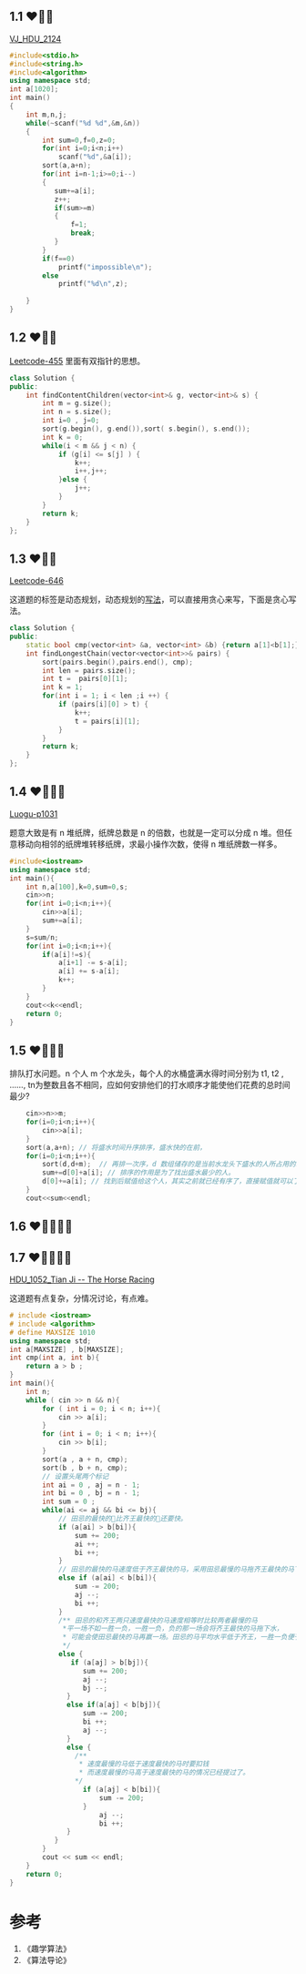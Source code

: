 ## 1.1 ❤🧡💛

[VJ_HDU_2124](https://vjudge.net/problem/HDU-2124)

```cpp
#include<stdio.h>
#include<string.h>
#include<algorithm>
using namespace std;
int a[1020];
int main()
{
    int m,n,j;
    while(~scanf("%d %d",&m,&n))
    {
        int sum=0,f=0,z=0;
        for(int i=0;i<n;i++)
            scanf("%d",&a[i]);
        sort(a,a+n);
        for(int i=n-1;i>=0;i--)
        {
           sum+=a[i];
           z++;
           if(sum>=m)
           {
               f=1;
               break;
           }
        }
        if(f==0)
            printf("impossible\n");
        else
            printf("%d\n",z);
 
    }
}
```


## 1.2 ❤🧡💛
[Leetcode-455](https://leetcode-cn.com/problems/assign-cookies/description/)
里面有双指针的思想。

```cpp
class Solution {
public:
    int findContentChildren(vector<int>& g, vector<int>& s) {
        int m = g.size();
        int n = s.size();
        int i=0 , j=0;
        sort(g.begin(), g.end()),sort( s.begin(), s.end());
        int k = 0;
        while(i < m && j < n) {
            if (g[i] <= s[j] ) {
                k++;            
                i++,j++;
            }else {
                j++;
            }
        }
        return k;
    }
};
```

## 1.3 ❤🧡💛
[Leetcode-646](https://leetcode-cn.com/problems/maximum-length-of-pair-chain/)

这道题的标签是动态规划，动态规划的[写法](alg_lab_16.md#)，可以直接用贪心来写，下面是贪心写法。

```cpp
class Solution {
public:
    static bool cmp(vector<int> &a, vector<int> &b) {return a[1]<b[1];}
    int findLongestChain(vector<vector<int>>& pairs) {
        sort(pairs.begin(),pairs.end(), cmp);
        int len = pairs.size();
        int t =  pairs[0][1];
        int k = 1;
        for(int i = 1; i < len ;i ++) {
            if (pairs[i][0] > t) {
                k++;
                t = pairs[i][1];
            }
        }
        return k;
    }
};
```




## 1.4 ❤🧡💛💙

[Luogu-p1031](https://www.luogu.com.cn/problem/P1031)

题意大致是有 n 堆纸牌，纸牌总数是 n 的倍数，也就是一定可以分成 n 堆。但任意移动向相邻的纸牌堆转移纸牌，求最小操作次数，使得 n 堆纸牌数一样多。

```cpp
#include<iostream>
using namespace std;
int main(){
	int n,a[100],k=0,sum=0,s;
	cin>>n;
	for(int i=0;i<n;i++){
		cin>>a[i];
		sum+=a[i];
	}
	s=sum/n;
	for(int i=0;i<n;i++){
		if(a[i]!=s){
			a[i+1] -= s-a[i];
			a[i] += s-a[i];
			k++;
		}
	}
	cout<<k<<endl;
	return 0;
}
```

## 1.5 ❤🧡💛💙

排队打水问题。n 个人 m 个水龙头，每个人的水桶盛满水得时间分别为 t1, t2 , ……, tn为整数且各不相同，应如何安排他们的打水顺序才能使他们花费的总时间最少?

```cpp
	cin>>n>>m;
	for(i=0;i<n;i++){
		cin>>a[i];
	}
	sort(a,a+n); // 将盛水时间升序排序，盛水快的在前，
	for(i=0;i<n;i++){
		sort(d,d+m);  // 再排一次序，d 数组储存的是当前水龙头下盛水的人所占用的时间。
		sum+=d[0]+a[i]; // 排序的作用是为了找出盛水最少的人。
		d[0]+=a[i]; // 找到后赋值给这个人，其实之前就已经有序了，直接赋值就可以了。
	}
	cout<<sum<<endl;
```



## 1.6 ❤🧡💛💙💚

## 1.7 ❤🧡💛💙💚

[HDU_1052_Tian Ji -- The Horse Racing](http://acm.hdu.edu.cn/showproblem.php?pid=1052)

这道题有点复杂，分情况讨论，有点难。
```cpp
# include <iostream>
# include <algorithm>
# define MAXSIZE 1010
using namespace std;
int a[MAXSIZE] , b[MAXSIZE];
int cmp(int a, int b){
    return a > b ;
}
int main(){
    int n;
    while ( cin >> n && n){
        for ( int i = 0; i < n; i++){
            cin >> a[i];
        }
        for (int i = 0; i < n; i++){
            cin >> b[i];
        }
        sort(a , a + n, cmp);
        sort(b , b + n, cmp);
        // 设置头尾两个标记
        int ai = 0 , aj = n - 1;
        int bi = 0 , bj = n - 1;
        int sum = 0 ;
        while(ai <= aj && bi <= bj){
            // 田忌的最快的🐎比齐王最快的🐎还要快。
            if (a[ai] > b[bi]){
                sum += 200;
                ai ++;
                bi ++;
            }
            // 田忌的最快的马速度低于齐王最快的马，采用田忌最慢的马拖齐王最快的马下水
            else if (a[ai] < b[bi]){
                sum -= 200;
                aj --;
                bi ++;
            } 
            /** 田忌的和齐王两只速度最快的马速度相等时比较两者最慢的马
             *平一场不如一胜一负，一胜一负，负的那一场会将齐王最快的马拖下水，
             * 可能会使田忌最快的马再赢一场。田忌的马平均水平低于齐王，一胜一负便于尽早结束比赛。
             */
            else {
               if (a[aj] > b[bj]){
                  sum += 200;
                  aj --;
                  bj --;
              }
              else if(a[aj] < b[bj]){
                  sum -= 200;
                  bi ++;
                  aj --;
              }
              else {
                /**
                 * 速度最慢的马低于速度最快的马时要扣钱
                 * 而速度最慢的马高于速度最快的马的情况已经提过了。
                */
                  if (a[aj] < b[bi]){
                      sum -= 200;
                  }
                      aj --;
                      bi ++;
              }
           }
        }
        cout << sum << endl;
    }
    return 0;
}
```



# 参考
1. 《趣学算法》
2. 《算法导论》
